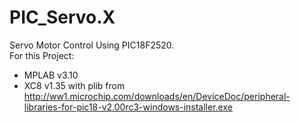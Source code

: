 # PIC_Servo.X
Servo Motor Control Using PIC18F2520.
<br>
For this Project:
* MPLAB v3.10
* XC8 v1.35 with plib from http://ww1.microchip.com/downloads/en/DeviceDoc/peripheral-libraries-for-pic18-v2.00rc3-windows-installer.exe
